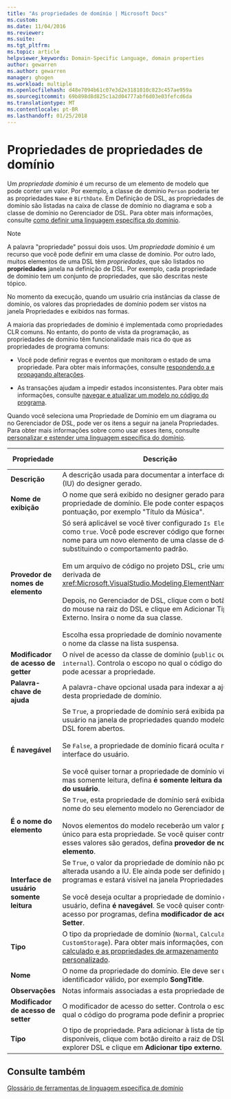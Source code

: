 ```yaml
---
title: "As propriedades de domínio | Microsoft Docs"
ms.custom: 
ms.date: 11/04/2016
ms.reviewer: 
ms.suite: 
ms.tgt_pltfrm: 
ms.topic: article
helpviewer_keywords: Domain-Specific Language, domain properties
author: gewarren
ms.author: gewarren
manager: ghogen
ms.workload: multiple
ms.openlocfilehash: d48e7094b61c07e3d2e3181010c823c457ae959a
ms.sourcegitcommit: 69b898d8d825c1a2d04777abf6d03e03fefcd6da
ms.translationtype: MT
ms.contentlocale: pt-BR
ms.lasthandoff: 01/25/2018
---
```

# <a name="properties-of-domain-properties"></a>Propriedades de propriedades de domínio
Um *propriedade domínio* é um recurso de um elemento de modelo que pode conter um valor. Por exemplo, a classe de domínio `Person` poderia ter as propriedades `Name` e `BirthDate`. Em Definição de DSL, as propriedades de domínio são listadas na caixa de classe de domínio no diagrama e sob a classe de domínio no Gerenciador de DSL. Para obter mais informações, consulte [como definir uma linguagem específica do domínio](../modeling/how-to-define-a-domain-specific-language.md).  
  
> [!NOTE]
>  A palavra "propriedade" possui dois usos. Um *propriedade domínio* é um recurso que você pode definir em uma classe de domínio. Por outro lado, muitos elementos de uma DSL têm *propriedades*, que são listados no **propriedades** janela na definição de DSL. Por exemplo, cada propriedade de domínio tem um conjunto de propriedades, que são descritas neste tópico.  
  
 No momento da execução, quando um usuário cria instâncias da classe de domínio, os valores das propriedades de domínio podem ser vistos na janela Propriedades e exibidos nas formas.  
  
 A maioria das propriedades de domínio é implementada como propriedades CLR comuns. No entanto, do ponto de vista da programação, as propriedades de domínio têm funcionalidade mais rica do que as propriedades de programa comuns:  
  
-   Você pode definir regras e eventos que monitoram o estado de uma propriedade. Para obter mais informações, consulte [respondendo a e propagando alterações](../modeling/responding-to-and-propagating-changes.md).  
  
-   As transações ajudam a impedir estados inconsistentes. Para obter mais informações, consulte [navegar e atualizar um modelo no código do programa](../modeling/navigating-and-updating-a-model-in-program-code.md).  
  
 Quando você seleciona uma Propriedade de Domínio em um diagrama ou no Gerenciador de DSL, pode ver os itens a seguir na janela Propriedades. Para obter mais informações sobre como usar esses itens, consulte [personalizar e estender uma linguagem específica do domínio](../modeling/customizing-and-extending-a-domain-specific-language.md).  
  
|Propriedade|Descrição|Valor padrão|  
|--------------|-----------------|-------------------|  
|**Descrição**|A descrição usada para documentar a interface do usuário (IU) do designer gerado.|\<none>|  
|**Nome de exibição**|O nome que será exibido no designer gerado para essa propriedade de domínio. Ele pode conter espaços e pontuação, por exemplo "Título da Música".|\<none>|  
|**Provedor de nomes de elemento**|Só será aplicável se você tiver configurado `Is Element Name` como `true`. Você pode escrever código que fornece um nome para um novo elemento de uma classe de domínio, substituindo o comportamento padrão.<br /><br /> Em um arquivo de código no projeto DSL, crie uma classe derivada de <xref:Microsoft.VisualStudio.Modeling.ElementNameProvider>.<br /><br /> Depois, no Gerenciador de DSL, clique com o botão direito do mouse na raiz do DSL e clique em Adicionar Tipo Externo. Insira o nome da sua classe.<br /><br /> Escolha essa propriedade de domínio novamente e escolha o nome da classe na lista suspensa.|\<none>|  
|**Modificador de acesso de getter**|O nível de acesso da classe de domínio (`public` ou `internal`). Controla o escopo no qual o código do programa pode acessar a propriedade.|`public`|  
|**Palavra-chave de ajuda**|A palavra-chave opcional usada para indexar a ajuda F1 desta propriedade de domínio.|\<none>|  
|**É navegável**|Se `True`, a propriedade de domínio será exibida para o usuário na janela de propriedades quando modelos deste DSL forem abertos.<br /><br /> Se `False`, a propriedade de domínio ficará oculta na interface do usuário.<br /><br /> Se você quiser tornar a propriedade de domínio visíveis, mas somente leitura, defina **é somente leitura da interface do usuário**.|`True`|  
|**É o nome do elemento**|Se `True`, esta propriedade de domínio será exibida como o nome do seu elemento modelo no Gerenciador de DSL.<br /><br /> Novos elementos do modelo receberão um valor padrão único para esta propriedade. Se você quiser controlar como esses valores são gerados, defina **provedor de nomes de elemento**.|`False`|  
|**Interface de usuário somente leitura**|Se `True`, o valor da propriedade de domínio não poderá ser alterada usando a IU. Ele ainda pode ser definido por programas e estará visível na janela Propriedades.<br /><br /> Se você deseja ocultar a propriedade de domínio do usuário, defina **é navegável**. Se você quiser controlar o acesso por programas, defina **modificador de acesso de Setter**.|`False`|  
|**Tipo**|O tipo da propriedade de domínio (`Normal`, `Calculated` ou `CustomStorage`). Para obter mais informações, consulte [calculado e as propriedades de armazenamento personalizado](../modeling/calculated-and-custom-storage-properties.md).|`Normal`|  
|**Nome**|O nome da propriedade do domínio. Ele deve ser um identificador válido, por exemplo **SongTitle**.|\<none>|  
|**Observações**|Notas informais associadas a esta propriedade de domínio.|\<none>|  
|**Modificador de acesso de setter**|O modificador de acesso do setter. Controla o escopo no qual o código do programa pode definir a propriedade.|`public`|  
|**Tipo**|O tipo de propriedade. Para adicionar à lista de tipos disponíveis, clique com botão direito a raiz de DSL no explorer DSL e clique em **Adicionar tipo externo**.|`String`|  
  
## <a name="see-also"></a>Consulte também  
 [Glossário de ferramentas de linguagem específica de domínio](http://msdn.microsoft.com/ca5e84cb-a315-465c-be24-76aa3df276aa)